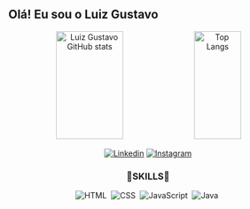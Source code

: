 ## **Olá! Eu sou o Luiz Gustavo**

<div align="center">
    <img width="49%" height="195px" alt="Luiz Gustavo GitHub stats" src="https://github-readme-stats-sigma-five.vercel.app/api?username=devgustas&show_icons=true&theme=chartreuse-dark&icon_color=61c918&bg_color=0d1117&hide_border=true">
    <img width="41%" height="195px" alt="Top Langs" src="https://github-readme-stats-sigma-five.vercel.app/api/top-langs/?username=devgustas&layout=compact&theme=chartreuse-dark&bg_color=0d1117&hide_border=true">
<div/>

[![Linkedin](https://img.shields.io/badge/LinkedIn-0d1117?style=for-the-badge&logo=linkedin&logoColor=white&target=_blank&labelColor=0D111)](https://www.linkedin.com/in/lgalmeidadev/)
[![Instagram](https://img.shields.io/badge/Instagram-0d1117?style=for-the-badge&logo=instagram&logoColor=white)](https://www.instagram.com/luizgu_n/)


### **💚SKILLS💚**

![HTML](https://img.shields.io/badge/-HTML-0D1117?style=for-the-badge&logo=html5&labelColor=0D1117)&nbsp;
![CSS](https://img.shields.io/badge/-CSS-0D1117?style=for-the-badge&logo=CSS3&logoColor=1572B6&labelColor=0D1117)&nbsp;
![JavaScript](https://img.shields.io/badge/-JavaScript-0D1117?style=for-the-badge&logo=javascript&labelColor=0D1117&textColor=0D1117)&nbsp;
![Java](https://img.shields.io/badge/-Java-0D1117?style=for-the-badge&logo=java&labelColor=0D1117&textColor=0D1117)&nbsp;

